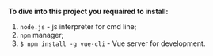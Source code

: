 **To dive into this project you requaired to install:**

1. `node.js` - js interpreter for cmd line;
2. `npm` manager;
3. `$ npm install -g vue-cli` - Vue server for development.
